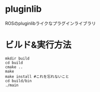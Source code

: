 # pluginlib
ROSのpluginlibライクなプラグインライブラリ

# ビルド&実行方法
```shell
mkdir build
cd build
cmake ..
make
make install #これを忘れないこと
cd build/bin
./main
```
